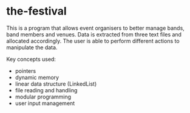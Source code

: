 # the-festival

This is a program that allows event organisers to better manage bands, band members and venues.
Data is extracted from three text files and allocated accordingly. The user is able to perform
different actions to manipulate the data.

Key concepts used:

- pointers
- dynamic memory
- linear data structure (LinkedList)
- file reading and handling
- modular programming
- user input management
